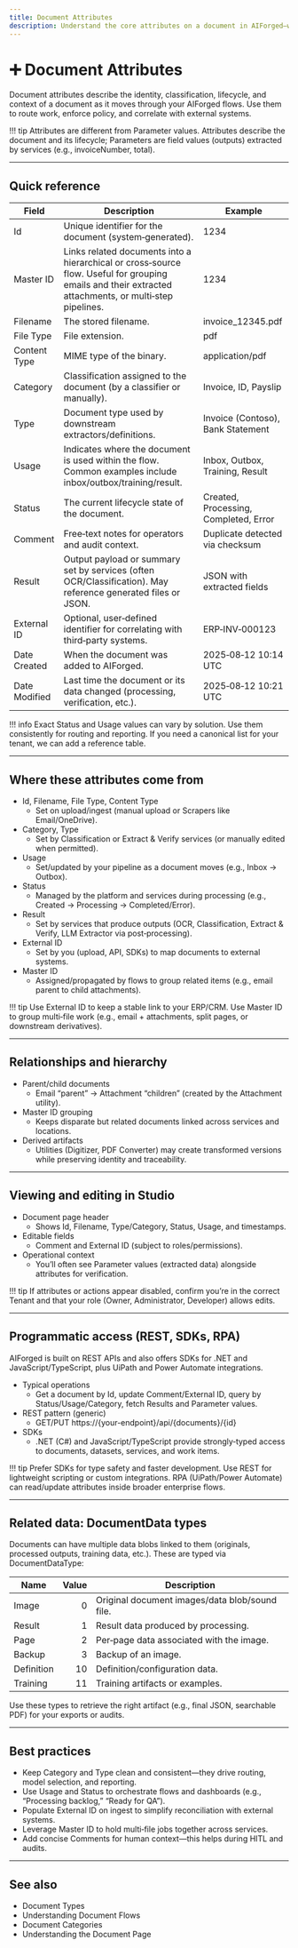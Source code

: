 ```yaml
---
title: Document Attributes
description: Understand the core attributes on a document in AIForged—what they mean, where they’re set, and how to use them in Studio and via REST/SDKs.
---
```


# ➕ Document Attributes

Document attributes describe the identity, classification, lifecycle, and context of a document as it moves through your AIForged flows. Use them to route work, enforce policy, and correlate with external systems.

!!! tip
    Attributes are different from Parameter values. Attributes describe the document and its lifecycle; Parameters are field values (outputs) extracted by services (e.g., invoiceNumber, total).

---

## Quick reference

| Field | Description | Example |
|---|---|---|
| Id | Unique identifier for the document (system‑generated). | 1234 |
| Master ID | Links related documents into a hierarchical or cross‑source flow. Useful for grouping emails and their extracted attachments, or multi‑step pipelines. | 1234 |
| Filename | The stored filename. | invoice_12345.pdf |
| File Type | File extension. | pdf |
| Content Type | MIME type of the binary. | application/pdf |
| Category | Classification assigned to the document (by a classifier or manually). | Invoice, ID, Payslip |
| Type | Document type used by downstream extractors/definitions. | Invoice (Contoso), Bank Statement |
| Usage | Indicates where the document is used within the flow. Common examples include inbox/outbox/training/result. | Inbox, Outbox, Training, Result |
| Status | The current lifecycle state of the document. | Created, Processing, Completed, Error |
| Comment | Free‑text notes for operators and audit context. | Duplicate detected via checksum |
| Result | Output payload or summary set by services (often OCR/Classification). May reference generated files or JSON. | JSON with extracted fields |
| External ID | Optional, user‑defined identifier for correlating with third‑party systems. | ERP‑INV‑000123 |
| Date Created | When the document was added to AIForged. | 2025‑08‑12 10:14 UTC |
| Date Modified | Last time the document or its data changed (processing, verification, etc.). | 2025‑08‑12 10:21 UTC |

!!! info
    Exact Status and Usage values can vary by solution. Use them consistently for routing and reporting. If you need a canonical list for your tenant, we can add a reference table.

---

## Where these attributes come from

- Id, Filename, File Type, Content Type
    - Set on upload/ingest (manual upload or Scrapers like Email/OneDrive).
- Category, Type
    - Set by Classification or Extract & Verify services (or manually edited when permitted).
- Usage
    - Set/updated by your pipeline as a document moves (e.g., Inbox → Outbox).
- Status
    - Managed by the platform and services during processing (e.g., Created → Processing → Completed/Error).
- Result
    - Set by services that produce outputs (OCR, Classification, Extract & Verify, LLM Extractor via post‑processing).
- External ID
    - Set by you (upload, API, SDKs) to map documents to external systems.
- Master ID
    - Assigned/propagated by flows to group related items (e.g., email parent to child attachments).

!!! tip
    Use External ID to keep a stable link to your ERP/CRM. Use Master ID to group multi‑file work (e.g., email + attachments, split pages, or downstream derivatives).

---

## Relationships and hierarchy

- Parent/child documents
    - Email “parent” → Attachment “children” (created by the Attachment utility).
- Master ID grouping
    - Keeps disparate but related documents linked across services and locations.
- Derived artifacts
    - Utilities (Digitizer, PDF Converter) may create transformed versions while preserving identity and traceability.

---

## Viewing and editing in Studio

- Document page header
    - Shows Id, Filename, Type/Category, Status, Usage, and timestamps.
- Editable fields
    - Comment and External ID (subject to roles/permissions).
- Operational context
    - You’ll often see Parameter values (extracted data) alongside attributes for verification.

!!! tip
    If attributes or actions appear disabled, confirm you’re in the correct Tenant and that your role (Owner, Administrator, Developer) allows edits.

---

## Programmatic access (REST, SDKs, RPA)

AIForged is built on REST APIs and also offers SDKs for .NET and JavaScript/TypeScript, plus UiPath and Power Automate integrations.

- Typical operations
    - Get a document by Id, update Comment/External ID, query by Status/Usage/Category, fetch Results and Parameter values.
- REST pattern (generic)
    - GET/PUT https://{your-endpoint}/api/{documents}/{id}
- SDKs
    - .NET (C#) and JavaScript/TypeScript provide strongly‑typed access to documents, datasets, services, and work items.

!!! tip
    Prefer SDKs for type safety and faster development. Use REST for lightweight scripting or custom integrations. RPA (UiPath/Power Automate) can read/update attributes inside broader enterprise flows.

---

## Related data: DocumentData types

Documents can have multiple data blobs linked to them (originals, processed outputs, training data, etc.). These are typed via DocumentDataType:

| Name | Value | Description |
|---|---:|---|
| Image | 0 | Original document images/data blob/sound file. |
| Result | 1 | Result data produced by processing. |
| Page | 2 | Per‑page data associated with the image. |
| Backup | 3 | Backup of an image. |
| Definition | 10 | Definition/configuration data. |
| Training | 11 | Training artifacts or examples. |

Use these types to retrieve the right artifact (e.g., final JSON, searchable PDF) for your exports or audits.

---

## Best practices

- Keep Category and Type clean and consistent—they drive routing, model selection, and reporting.
- Use Usage and Status to orchestrate flows and dashboards (e.g., “Processing backlog,” “Ready for QA”).
- Populate External ID on ingest to simplify reconciliation with external systems.
- Leverage Master ID to hold multi‑file jobs together across services.
- Add concise Comments for human context—this helps during HITL and audits.

---

## See also

- Document Types
- Understanding Document Flows
- Document Categories
- Understanding the Document Page